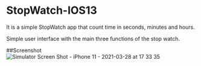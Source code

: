 # StopWatch-IOS13

It is a simple StopWatch app that count time in seconds, minutes and hours.

Simple user interface with the main three functions of the stop watch.


##Screenshot
![Simulator Screen Shot - iPhone 11 - 2021-03-28 at 17 33 35](https://user-images.githubusercontent.com/52772674/112757887-e0690e80-8feb-11eb-8cce-a0670887a23a.png)
